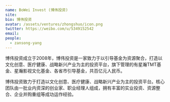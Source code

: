 ```yaml
---
name: BoWei Invest (博伟投资)
site: 
bio: 博伟投资
avatar: /assets/ventures/zhongshuo/icon.png
twitter: https://weibo.com/u/5349152542
email: 
people:
  - zansong-yang
---
```


博伟投资成立于2008年，博伟投资是一家致力于以引导基金为资源聚合，打造以文化创意、医疗健康、战略新兴产业为主的投资平台，旗下管理的有星瀚TMT基金、星瀚影视文化基金、各省市引导基金，共百亿元人民币。

博伟投资致力于打造以文化创意、医疗健康、战略新兴产业为主的投资平台。核心团队由一批业内资深的创业家、职业经理人组成，拥有丰富的实业投资、资源整合、企业并购重组等成功运作经验。
